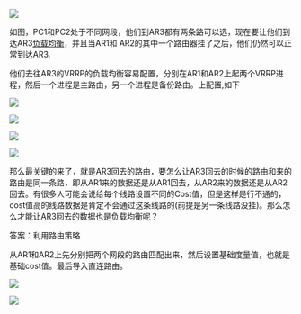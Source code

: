 ![](https://img-blog.csdn.net/20180811103735221?watermark/2/text/aHR0cHM6Ly9ibG9nLmNzZG4ubmV0L3FxXzM2MTE5MTky/font/5a6L5L2T/fontsize/400/fill/I0JBQkFCMA==/dissolve/70)

如图，PC1和PC2处于不同网段，他们到AR3都有两条路可以选，现在要让他们到达AR3[负载均衡](https://so.csdn.net/so/search?q=%E8%B4%9F%E8%BD%BD%E5%9D%87%E8%A1%A1&spm=1001.2101.3001.7020)，并且当AR1和 AR2的其中一个路由器挂了之后，他们仍然可以正常到达AR3.

他们去往AR3的VRRP的负载均衡容易配置，分别在AR1和AR2上起两个VRRP进程，然后一个进程是主路由，另一个进程是备份路由。上配置,如下

![](https://img-blog.csdn.net/20180811104338836?watermark/2/text/aHR0cHM6Ly9ibG9nLmNzZG4ubmV0L3FxXzM2MTE5MTky/font/5a6L5L2T/fontsize/400/fill/I0JBQkFCMA==/dissolve/70)

![](https://img-blog.csdn.net/20180811104401136?watermark/2/text/aHR0cHM6Ly9ibG9nLmNzZG4ubmV0L3FxXzM2MTE5MTky/font/5a6L5L2T/fontsize/400/fill/I0JBQkFCMA==/dissolve/70)

![](https://img-blog.csdn.net/20180811104436869?watermark/2/text/aHR0cHM6Ly9ibG9nLmNzZG4ubmV0L3FxXzM2MTE5MTky/font/5a6L5L2T/fontsize/400/fill/I0JBQkFCMA==/dissolve/70)

![](https://img-blog.csdn.net/20180811104504625?watermark/2/text/aHR0cHM6Ly9ibG9nLmNzZG4ubmV0L3FxXzM2MTE5MTky/font/5a6L5L2T/fontsize/400/fill/I0JBQkFCMA==/dissolve/70)

那么最关键的来了，就是AR3回去的路由，要怎么让AR3回去的时候的路由和来的路由是同一条路，即从AR1来的数据还是从AR1回去，从AR2来的数据还是从AR2回去。有很多人可能会说给每个线路设置不同的Cost值，但是这样是行不通的，cost值高的线路数据是肯定不会通过这条线路的(前提是另一条线路没挂)。那么怎么才能让AR3回去的数据也是负载均衡呢？

答案：利用路由策略

从AR1和AR2上先分别把两个网段的路由匹配出来，然后设置基础度量值，也就是基础cost值。最后导入直连路由。

![](https://img-blog.csdn.net/20180811110501289?watermark/2/text/aHR0cHM6Ly9ibG9nLmNzZG4ubmV0L3FxXzM2MTE5MTky/font/5a6L5L2T/fontsize/400/fill/I0JBQkFCMA==/dissolve/70)

![](https://img-blog.csdn.net/20180811110834777?watermark/2/text/aHR0cHM6Ly9ibG9nLmNzZG4ubmV0L3FxXzM2MTE5MTky/font/5a6L5L2T/fontsize/400/fill/I0JBQkFCMA==/dissolve/70)